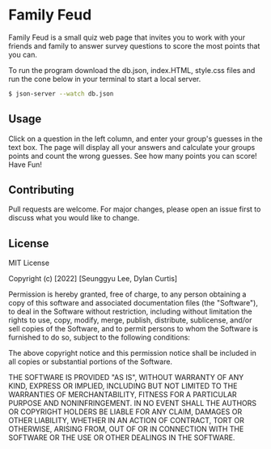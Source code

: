 # Family Feud
 
Family Feud is a small quiz web page that invites you to work with your friends and family to answer survey questions to score the most points that you can.
 
To run the program download the db.json, index.HTML, style.css files and run the cone below in your terminal to start a local server.
```bash
$ json-server --watch db.json
```
 
## Usage
Click on a question in the left column, and enter your group's guesses in the text box. The page will display all your answers and calculate your groups points and count the wrong guesses. See how many points you can score! Have Fun!
 
## Contributing
Pull requests are welcome. For major changes, please open an issue first to discuss what you would like to change.
 
## License
MIT License
 
Copyright (c) [2022] [Seunggyu Lee, Dylan Curtis]
 
Permission is hereby granted, free of charge, to any person obtaining a copy
of this software and associated documentation files (the "Software"), to deal
in the Software without restriction, including without limitation the rights
to use, copy, modify, merge, publish, distribute, sublicense, and/or sell
copies of the Software, and to permit persons to whom the Software is
furnished to do so, subject to the following conditions:
 
The above copyright notice and this permission notice shall be included in all
copies or substantial portions of the Software.
 
THE SOFTWARE IS PROVIDED "AS IS", WITHOUT WARRANTY OF ANY KIND, EXPRESS OR
IMPLIED, INCLUDING BUT NOT LIMITED TO THE WARRANTIES OF MERCHANTABILITY,
FITNESS FOR A PARTICULAR PURPOSE AND NONINFRINGEMENT. IN NO EVENT SHALL THE
AUTHORS OR COPYRIGHT HOLDERS BE LIABLE FOR ANY CLAIM, DAMAGES OR OTHER
LIABILITY, WHETHER IN AN ACTION OF CONTRACT, TORT OR OTHERWISE, ARISING FROM,
OUT OF OR IN CONNECTION WITH THE SOFTWARE OR THE USE OR OTHER DEALINGS IN THE
SOFTWARE.



